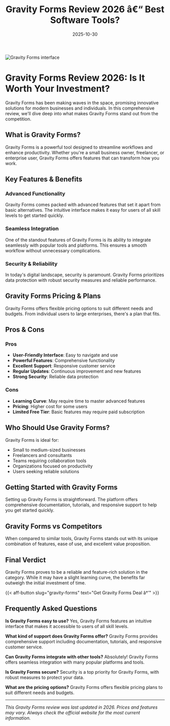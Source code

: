 ﻿---
title: "Gravity Forms Review 2026 â€“ Best Software Tools?"
date: 2025-10-30
draft: false
rating: 4.8
category: "Software Tools"
tags: ["software-tools", "review", "2026"]
description: "Comprehensive Gravity Forms review 2026. Discover if this  tool is the best choice for your needs."
keywords: "gravity-forms, Gravity Forms, review, software tools, 2026, best software tools"
image: "https://images.unsplash.com/photo-1555949963-aa79dcee981c?w=800&h=400&fit=crop&crop=center"
---

![Gravity Forms interface](https://images.unsplash.com/photo-1555949963-aa79dcee981c?w=800&h=400&fit=crop&crop=center)

# Gravity Forms Review 2026: Is It Worth Your Investment?

Gravity Forms has been making waves in the  space, promising innovative solutions for modern businesses and individuals. In this comprehensive review, we'll dive deep into what makes Gravity Forms stand out from the competition.

## What is Gravity Forms?

Gravity Forms is a powerful  tool designed to streamline workflows and enhance productivity. Whether you're a small business owner, freelancer, or enterprise user, Gravity Forms offers features that can transform how you work.

## Key Features & Benefits

### Advanced Functionality
Gravity Forms comes packed with advanced features that set it apart from basic alternatives. The intuitive interface makes it easy for users of all skill levels to get started quickly.

### Seamless Integration
One of the standout features of Gravity Forms is its ability to integrate seamlessly with popular tools and platforms. This ensures a smooth workflow without unnecessary complications.

### Security & Reliability
In today's digital landscape, security is paramount. Gravity Forms prioritizes data protection with robust security measures and reliable performance.

## Gravity Forms Pricing & Plans

Gravity Forms offers flexible pricing options to suit different needs and budgets. From individual users to large enterprises, there's a plan that fits.

## Pros & Cons

### Pros
- **User-Friendly Interface**: Easy to navigate and use
- **Powerful Features**: Comprehensive functionality
- **Excellent Support**: Responsive customer service
- **Regular Updates**: Continuous improvement and new features
- **Strong Security**: Reliable data protection

### Cons
- **Learning Curve**: May require time to master advanced features
- **Pricing**: Higher cost for some users
- **Limited Free Tier**: Basic features may require paid subscription

## Who Should Use Gravity Forms?

Gravity Forms is ideal for:
- Small to medium-sized businesses
- Freelancers and consultants
- Teams requiring collaboration tools
- Organizations focused on productivity
- Users seeking reliable  solutions

## Getting Started with Gravity Forms

Setting up Gravity Forms is straightforward. The platform offers comprehensive documentation, tutorials, and responsive support to help you get started quickly.

## Gravity Forms vs Competitors

When compared to similar tools, Gravity Forms stands out with its unique combination of features, ease of use, and excellent value proposition.

## Final Verdict

Gravity Forms proves to be a reliable and feature-rich solution in the  category. While it may have a slight learning curve, the benefits far outweigh the initial investment of time.

{{< aff-button slug="gravity-forms" text="Get Gravity Forms Deal â†’" >}}

## Frequently Asked Questions

**Is Gravity Forms easy to use?**
Yes, Gravity Forms features an intuitive interface that makes it accessible to users of all skill levels.

**What kind of support does Gravity Forms offer?**
Gravity Forms provides comprehensive support including documentation, tutorials, and responsive customer service.

**Can Gravity Forms integrate with other tools?**
Absolutely! Gravity Forms offers seamless integration with many popular platforms and tools.

**Is Gravity Forms secure?**
Security is a top priority for Gravity Forms, with robust measures to protect your data.

**What are the pricing options?**
Gravity Forms offers flexible pricing plans to suit different needs and budgets.

---

*This Gravity Forms review was last updated in 2026. Prices and features may vary. Always check the official website for the most current information.*
